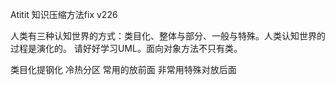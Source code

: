 Atitit 知识压缩方法fix v226


人类有三种认知世界的方式：类目化、整体与部分、一般与特殊。人类认知世界的过程是演化的。
请好好学习UML。面向对象方法不只有类。


类目化提钢化
冷热分区   常用的放前面  非常用特殊对放后面
